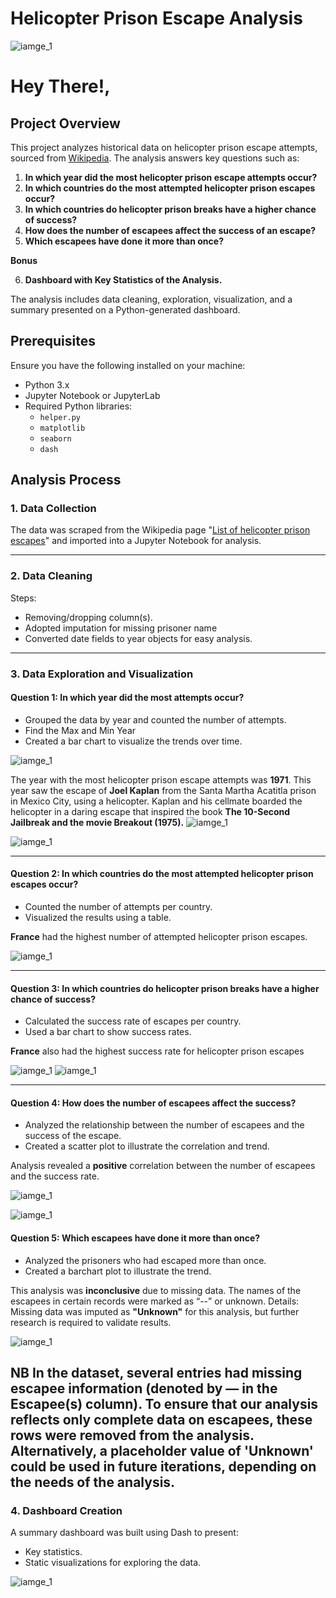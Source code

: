 # Helicopter Prison Escape Analysis

![iamge_1](./images2/prisonbreak.jpg)

# Hey There!,

## Project Overview
This project analyzes historical data on helicopter prison escape attempts, sourced from [Wikipedia](https://en.wikipedia.org/wiki/List_of_helicopter_prison_escapes#Actual_attempts). The analysis answers key questions such as:

1. **In which year did the most helicopter prison escape attempts occur?**
2. **In which countries do the most attempted helicopter prison escapes occur?**
3. **In which countries do helicopter prison breaks have a higher chance of success?**
4. **How does the number of escapees affect the success of an escape?**
5. **Which escapees have done it more than once?**
   
  **Bonus**
  
6. **Dashboard with Key Statistics of the Analysis.**


The analysis includes data cleaning, exploration, visualization, and a summary presented on a Python-generated dashboard.

## Prerequisites
Ensure you have the following installed on your machine:

- Python 3.x
- Jupyter Notebook or JupyterLab
- Required Python libraries:
  - `helper.py` 
  - `matplotlib`
  - `seaborn`
  - `dash`
 
## Analysis Process

### 1. Data Collection
The data was scraped from the Wikipedia page "[List of helicopter prison escapes](https://en.wikipedia.org/wiki/List_of_helicopter_prison_escapes#Actual_attempts)" and imported into a Jupyter Notebook for analysis.

---

### 2. Data Cleaning
Steps:
- Removing/dropping column(s).
- Adopted imputation for missing prisoner name
- Converted date fields to year objects for easy analysis.
  
---
### 3. Data Exploration and Visualization

#### Question 1: In which year did the most attempts occur?
- Grouped the data by year and counted the number of attempts.
- Find the Max and Min Year
- Created a bar chart to visualize the trends over time.

![iamge_1](./images2/stat.png)

The year with the most helicopter prison escape attempts was **1971**. This year saw the escape of **Joel Kaplan** from the Santa Martha Acatitla prison in Mexico City, using a helicopter. Kaplan and his cellmate boarded the helicopter in a daring escape that inspired the book **The 10-Second Jailbreak and the movie Breakout (1975).**
![iamge_1](./images2/movieposter.jpg)


![iamge_1](./images2/image0.png)

---

#### Question 2: In which countries do the most attempted helicopter prison escapes occur?
- Counted the number of attempts per country.
- Visualized the results using a table.

**France** had the highest number of attempted helicopter prison escapes.

![iamge_1](./images2/image4.png)

---

#### Question 3: In which countries do helicopter prison breaks have a higher chance of success?
- Calculated the success rate of escapes per country.
- Used a bar chart to show success rates.

**France** also had the highest success rate for helicopter prison escapes

![iamge_1](./images2/france.png)
![iamge_1](./images2/image1.png)

---

#### Question 4: How does the number of escapees affect the success?
- Analyzed the relationship between the number of escapees and the success of the escape.
- Created a scatter plot to illustrate the correlation and trend.

Analysis revealed a **positive** correlation between the number of escapees and the success rate.

![iamge_1](./images2/table.png)

![iamge_1](./images2/image2.png)


#### Question 5: Which escapees have done it more than once?
- Analyzed the prisoners who had escaped more than once.
- Created a barchart plot to illustrate the trend.

This analysis was **inconclusive** due to missing data. The names of the escapees in certain records were marked as “--” or unknown.
Details: Missing data was imputed as **"Unknown"** for this analysis, but further research is required to validate results.

![iamge_1](./images2/image3.png) 

**NB**
In the dataset, several entries had missing escapee information (denoted by — in the Escapee(s) column). To ensure that our analysis reflects only complete data on escapees, these rows were removed from the analysis. Alternatively, a placeholder value of 'Unknown' could be used in future iterations, depending on the needs of the analysis.
---

### 4. Dashboard Creation
A summary dashboard was built using Dash to present:
- Key statistics.
- Static visualizations for exploring the data.

![iamge_1](./images2/download.png)
